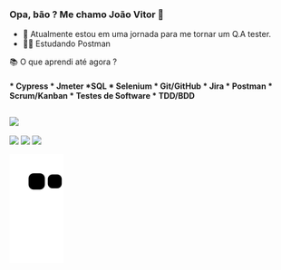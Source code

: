 ### Opa, bão ? Me chamo João Vitor 👋

- 🌱 Atualmente estou em uma jornada para me tornar um Q.A tester.
- 👨‍🎓 Estudando Postman 

📚 O que aprendi até agora ?

   #### * Cypress   * Jmeter   *SQL   * Selenium  * Git/GitHub  * Jira  * Postman   * Scrum/Kanban   * Testes de Software   * TDD/BDD
   ##
<div align="left">
<a href="https://www.linkedin.com/in/joaov-fs/">
<img height="180em" src="https://github-readme-stats.vercel.app/api?username=joaov-fs&show_icons=true&theme=dark&include_all_commits=true&count_private=true"/>

  <a href="https://instagram.com/jao_fs" target="_blank"><img src="https://img.shields.io/badge/-Instagram-%23E4405F?style=for-the-badge&logo=instagram&logoColor=white" target="_blank"></a>
  <a href = "mailto:joaov.fs19@gmail.com"><img src="https://img.shields.io/badge/-Gmail-%23333?style=for-the-badge&logo=gmail&logoColor=white" target="_blank"></a>
  <a href="https://www.linkedin.com/in/joaov-fs" target="_blank"><img src="https://img.shields.io/badge/-LinkedIn-%230077B5?style=for-the-badge&logo=linkedin&logoColor=white" target="_blank"></a> 
 
 ![Snake animation](https://github.com/rafaballerini/rafaballerini/blob/output/github-contribution-grid-snake.svg)

